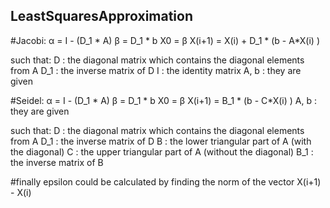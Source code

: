 ## LeastSquaresApproximation

#Jacobi:
α = I - (D_1 * A)
β = D_1 * b
X0 = β
X(i+1) = X(i) + D_1 * (b - A*X(i) )

such that:
D : the diagonal matrix which contains the diagonal elements from A
D_1 : the inverse matrix of D
I : the identity matrix
A, b : they are given

#Seidel:
α = I - (D_1 * A)
β = D_1 * b
X0 = β
X(i+1) = B_1 * (b - C*X(i) )
A, b : they are given

such that:
D : the diagonal matrix which contains the diagonal elements from A
D_1 : the inverse matrix of D
B : the lower triangular part of A (with the diagonal)
C : the upper triangular part of A (without the diagonal)
B_1 : the inverse matrix of B

#finally
epsilon could be calculated by finding the norm of the vector X(i+1) - X(i)
